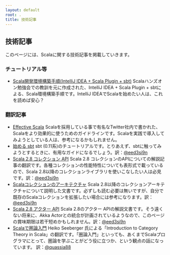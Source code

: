 ```yaml
---
layout: default
root: .
title: 技術記事
---
```


## 技術記事

このページには、Scalaに関する技術記事を掲載していきます。

### チュートリアル等

* [Scala開発環境構築手順(IntelliJ IDEA + Scala Plugin + sbt)](https://github.com/scalajp/scalajp.github.com/wiki/scala-develop-environment)
Scalaハンズオン勉強会での教訓を元に作成された、IntelliJ IDEA + Scala Plugin + sbtによる、Scala環境構築手順です。IntelliJ IDEAでScalaを始めたい人は、これを読めば安心？

### 翻訳記事

* [Effective Scala](http://scalajp.github.com/effectivescala/index-ja.html)
Scalaを採用している事で有名なTwitter社内で書かれた、Scalaをより効果的に使うためのガイドラインです。Scalaを実践で導入してみようとしている人は、参考になるかもしれません。
* [始める sbt](http://scalajp.github.com/sbt-getting-started-guide-ja/)
sbt (0.11系)のチュートリアルです。とりあえず、sbtに触ってみようとするときに、有用なガイドになるでしょう。訳：[@eed3si9n](https://twitter.com/eed3si9n)
* [Scala 2.8 コレクション API](http://docs.scala-lang.org/ja/overviews/collections/introduction.html)
Scala 2.8 コレクションのAPIについての解説記事の翻訳です。各種コレクションの性能特性についても表形式で載っているので、Scala 2.8以降のコレクションライブラリを使いこなしたい人は必見です。訳：[@eed3si9n](https://twitter.com/eed3si9n)
* [Scalaコレクションのアーキテクチャ](http://scalajp.github.com/scala-collections-impl-doc-ja/)
Scala 2.8以降のコレクションアーキテクチャについて説明した文書です。必ずしも読む必要は無いですが、自分で既存のScalaコレクションを拡張したい場合には参考になります。訳：[@eed3si9n](https://twitter.com/eed3si9n)
* [Scala 2.8 アクター API](http://scalajp.github.com/scala-actors-doc-ja/)
Scala 2.8のアクター APIの解説文書です。そう遠くない将来に、Akka Actorとの統合が計画されているようなので、このページの賞味期限は若干短めかもしれません。訳：[@eed3si9n](https://twitter.com/eed3si9n)
* [Scalaで圏論入門](https://github.com/scalajp/introduction-to-category-theory-in-scala-jp/wiki)
Heiko Seeberger 氏による「Introduction to Category Theory in Scala」の翻訳です。「圏論入門」といっても、あくまでScalaプログラマにとって、圏論を学ぶことがどう役に立つか、という観点の話になっています。
訳：[@quassia88](https://twitter.com/quassia88)
